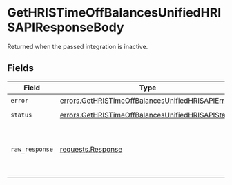 # GetHRISTimeOffBalancesUnifiedHRISAPIResponseBody

Returned when the passed integration is inactive.


## Fields

| Field                                                                                                                  | Type                                                                                                                   | Required                                                                                                               | Description                                                                                                            |
| ---------------------------------------------------------------------------------------------------------------------- | ---------------------------------------------------------------------------------------------------------------------- | ---------------------------------------------------------------------------------------------------------------------- | ---------------------------------------------------------------------------------------------------------------------- |
| `error`                                                                                                                | [errors.GetHRISTimeOffBalancesUnifiedHRISAPIError](../../models/errors/gethristimeoffbalancesunifiedhrisapierror.md)   | :heavy_check_mark:                                                                                                     | N/A                                                                                                                    |
| `status`                                                                                                               | [errors.GetHRISTimeOffBalancesUnifiedHRISAPIStatus](../../models/errors/gethristimeoffbalancesunifiedhrisapistatus.md) | :heavy_check_mark:                                                                                                     | N/A                                                                                                                    |
| `raw_response`                                                                                                         | [requests.Response](https://requests.readthedocs.io/en/latest/api/#requests.Response)                                  | :heavy_minus_sign:                                                                                                     | Raw HTTP response; suitable for custom response parsing                                                                |